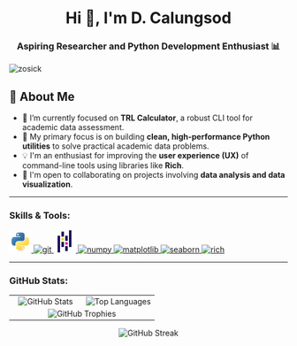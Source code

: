 <h1 align="center">Hi 👋, I'm D. Calungsod</h1>
<h3 align="center">Aspiring Researcher and Python Development Enthusiast 📊</h3>

<p align="left">
    <img src="https://komarev.com/ghpvc/?username=zosick&label=Profile%20views&color=0e75b6&style=flat" alt="zosick" />
</p>

## 🌟 About Me

- 🔭 I’m currently focused on **TRL Calculator**, a robust CLI tool for academic data assessment.
- 🌱 My primary focus is on building **clean, high-performance Python utilities** to solve practical academic data problems.
- 💡 I'm an enthusiast for improving the **user experience (UX)** of command-line tools using libraries like **Rich**.
- 🤝 I'm open to collaborating on projects involving **data analysis and data visualization**.

<hr/>

<h3 align="left">Skills & Tools:</h3>
<p align="left">
    <a href="https://www.python.org" target="_blank" rel="noreferrer">
        <img src="https://raw.githubusercontent.com/devicons/devicon/master/icons/python/python-original.svg" alt="python" title="Python" width="40" height="40"/>
    </a>
    <a href="https://git-scm.com/" target="_blank" rel="noreferrer">
        <img src="https://www.vectorlogo.zone/logos/git-scm/git-scm-icon.svg" alt="git" title="Git" width="40" height="40"/>
    </a>
    <a href="https://pandas.pydata.org/" target="_blank" rel="noreferrer">
        <img src="https://raw.githubusercontent.com/devicons/devicon/2ae2a900d2f041da66e950e4d48052658d850630/icons/pandas/pandas-original.svg" alt="pandas" title="Pandas" width="40" height="40"/>
    </a>
    <a href="https://numpy.org/" target="_blank" rel="noreferrer">
        <img src="https://upload.wikimedia.org/wikipedia/commons/1/1a/NumPy_logo.svg" alt="numpy" title="NumPy" width="40" height="40"/>
    </a>
    <a href="https://matplotlib.org/" target="_blank" rel="noreferrer">
        <img src="https://upload.wikimedia.org/wikipedia/commons/8/84/Matplotlib_logo.svg" alt="matplotlib" title="Matplotlib" width="40" height="40"/>
    </a>
    <a href="https://seaborn.pydata.org/" target="_blank" rel="noreferrer">
        <img src="https://seaborn.pydata.org/_images/logo-mark-lightbg.svg" alt="seaborn" title="Seaborn" width="40" height="40"/>
    </a>
    <a href="https://github.com/Textualize/rich" target="_blank" rel="noreferrer">
        <img src="https://www.vectorlogo.zone/logos/gnu_bash/gnu_bash-icon.svg" alt="rich" title="Rich CLI" width="40" height="40"/>
    </a>
</p>

<hr/>

<h3 align="left">GitHub Stats:</h3>

<table>
    <tr>
        <td width="50%" align="center">
            <img src="https://github-readme-stats.vercel.app/api?username=zosick&show_icons=true&locale=en&theme=dark" alt="GitHub Stats" />
        </td>
        <td width="50%" align="center">
            <img src="https://github-readme-stats.vercel.app/api/top-langs?username=zosick&show_icons=true&locale=en&layout=compact&theme=dark" alt="Top Languages" />
        </td>
    </tr>
    <tr>
        <td colspan="2" align="center">
             <img src="https://github-profile-trophy.vercel.app/?username=zosick&theme=onedark" alt="GitHub Trophies" />
        </td>
    </tr>
</table>

<p align="center">
    <img src="https://github-readme-streak-stats.herokuapp.com/?user=zosick&theme=dark" alt="GitHub Streak
      " />
</p>
